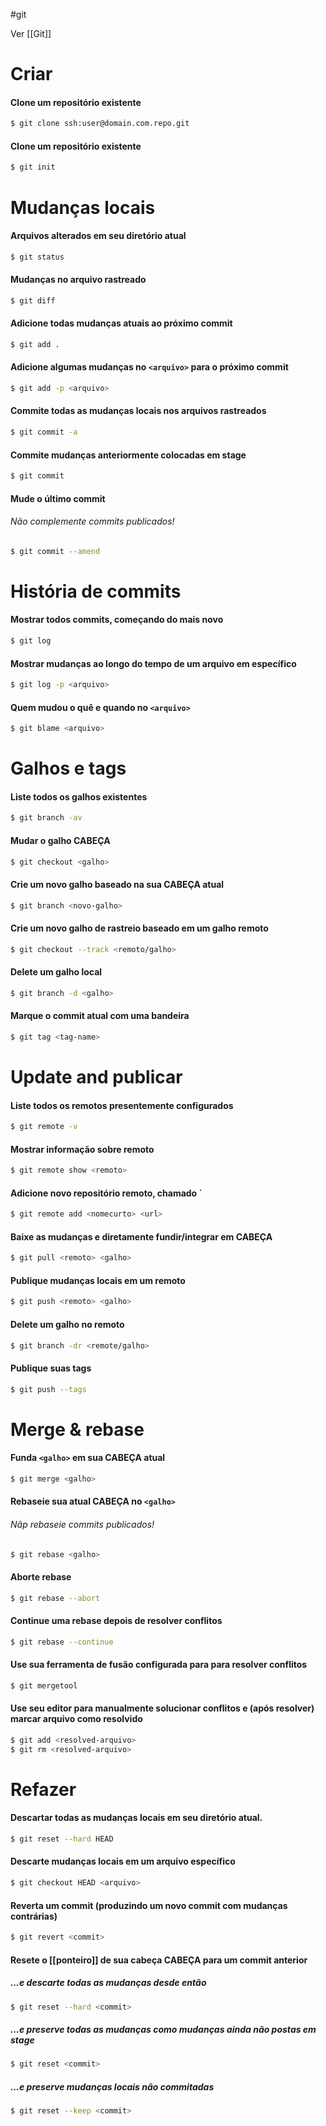 #git 

Ver [[Git]]

# Criar
#### Clone um repositório existente
```bash
$ git clone ssh:user@domain.com.repo.git
```

#### Clone um repositório existente
```bash
$ git init
```

# Mudanças locais
#### Arquivos alterados em seu diretório atual
```bash
$ git status
```

#### Mudanças no arquivo rastreado
```bash
$ git diff
```

#### Adicione todas mudanças atuais ao próximo commit
```bash
$ git add .
```

#### Adicione algumas mudanças no `<arquivo>` para o próximo commit

```bash
$ git add -p <arquivo>
```

#### Commite todas as mudanças locais nos arquivos rastreados
```bash
$ git commit -a
```

#### Commite mudanças anteriormente colocadas em stage
```bash
$ git commit
```

#### Mude o último commit
###### *Não complemente commits publicados!*
```bash
$ git commit --amend
```

# História de commits
#### Mostrar todos commits, começando do mais novo
```bash
$ git log
```

#### Mostrar mudanças ao longo do tempo de um arquivo em específico
```bash
$ git log -p <arquivo>
```

#### Quem mudou o quê e quando no `<arquivo>`
```bash
$ git blame <arquivo>
```

# Galhos e tags
#### Liste todos os galhos existentes
```bash
$ git branch -av
```

#### Mudar o galho CABEÇA
```bash
$ git checkout <galho>
```

#### Crie um novo galho baseado na sua CABEÇA atual
```bash
$ git branch <novo-galho>
```

#### Crie um novo galho de rastreio baseado em um galho remoto 
```bash
$ git checkout --track <remoto/galho>
```

#### Delete um galho local
```bash
$ git branch -d <galho>
```

#### Marque o commit atual com uma bandeira
```bash
$ git tag <tag-name>
```

# Update and publicar
#### Liste todos os remotos presentemente configurados
```bash
$ git remote -v
```

#### Mostrar informação sobre remoto
```bash
$ git remote show <remoto>
```

#### Adicione novo repositório remoto, chamado `<remoto>
```bash
$ git remote add <nomecurto> <url>
```

#### Baixe as mudanças e diretamente fundir/integrar em CABEÇA
```bash
$ git pull <remoto> <galho>
```

#### Publique mudanças locais em um remoto
```bash
$ git push <remoto> <galho>
```

#### Delete um galho no remoto
```bash
$ git branch -dr <remote/galho>
```

#### Publique suas tags
```bash
$ git push --tags
```

# Merge & rebase
#### Funda `<galho>` em sua CABEÇA atual
```bash
$ git merge <galho>
```

#### Rebaseie sua atual CABEÇA no `<galho>`
###### *Nãp rebaseie commits publicados!*
```bash
$ git rebase <galho>
```

#### Aborte rebase
```bash
$ git rebase --abort
```

#### Continue uma rebase depois de resolver conflitos
```bash
$ git rebase --continue
```

#### Use sua ferramenta de fusão configurada para para resolver conflitos
```bash
$ git mergetool
```

#### Use seu editor para manualmente solucionar conflitos e (após resolver) marcar arquivo como resolvido
```bash
$ git add <resolved-arquivo>
$ git rm <resolved-arquivo>
```

# Refazer
#### Descartar todas as mudanças locais em seu diretório atual. 
```bash
$ git reset --hard HEAD
```
#### Descarte mudanças locais em um arquivo específico
```bash
$ git checkout HEAD <arquivo>
```

#### Reverta um commit (produzindo um novo commit com mudanças contrárias)
```bash
$ git revert <commit>
```

#### Resete o [[ponteiro]] de sua cabeça CABEÇA para um commit anterior
##### ...e descarte todas as mudanças desde então
```bash
$ git reset --hard <commit>
```
##### ...e preserve todas as mudanças como mudanças ainda não postas em stage
```bash
$ git reset <commit>
```
##### ...e preserve mudanças locais não commitadas
```bash
$ git reset --keep <commit>
```


